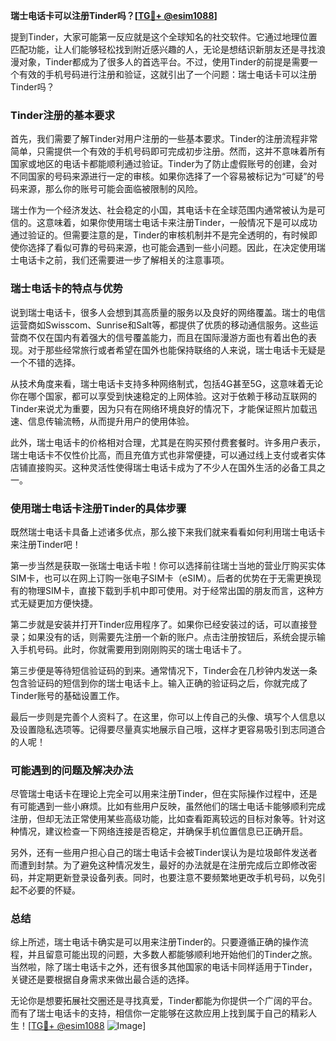 **瑞士电话卡可以注册Tinder吗？[[TG💪+ @esim1088](https://t.me/s/esim1088)]**

提到Tinder，大家可能第一反应就是这个全球知名的社交软件。它通过地理位置匹配功能，让人们能够轻松找到附近感兴趣的人，无论是想结识新朋友还是寻找浪漫对象，Tinder都成为了很多人的首选平台。不过，使用Tinder的前提是需要一个有效的手机号码进行注册和验证，这就引出了一个问题：瑞士电话卡可以注册Tinder吗？

### Tinder注册的基本要求

首先，我们需要了解Tinder对用户注册的一些基本要求。Tinder的注册流程非常简单，只需提供一个有效的手机号码即可完成初步注册。然而，这并不意味着所有国家或地区的电话卡都能顺利通过验证。Tinder为了防止虚假账号的创建，会对不同国家的号码来源进行一定的审核。如果你选择了一个容易被标记为“可疑”的号码来源，那么你的账号可能会面临被限制的风险。

瑞士作为一个经济发达、社会稳定的小国，其电话卡在全球范围内通常被认为是可信的。这意味着，如果你使用瑞士电话卡来注册Tinder，一般情况下是可以成功通过验证的。但需要注意的是，Tinder的审核机制并不是完全透明的，有时候即使你选择了看似可靠的号码来源，也可能会遇到一些小问题。因此，在决定使用瑞士电话卡之前，我们还需要进一步了解相关的注意事项。

### 瑞士电话卡的特点与优势

说到瑞士电话卡，很多人会想到其高质量的服务以及良好的网络覆盖。瑞士的电信运营商如Swisscom、Sunrise和Salt等，都提供了优质的移动通信服务。这些运营商不仅在国内有着强大的信号覆盖能力，而且在国际漫游方面也有着出色的表现。对于那些经常旅行或者希望在国外也能保持联络的人来说，瑞士电话卡无疑是一个不错的选择。

从技术角度来看，瑞士电话卡支持多种网络制式，包括4G甚至5G，这意味着无论你在哪个国家，都可以享受到快速稳定的上网体验。这对于依赖于移动互联网的Tinder来说尤为重要，因为只有在网络环境良好的情况下，才能保证照片加载迅速、信息传输流畅，从而提升用户的使用体验。

此外，瑞士电话卡的价格相对合理，尤其是在购买预付费套餐时。许多用户表示，瑞士电话卡不仅性价比高，而且充值方式也非常便捷，可以通过线上支付或者实体店铺直接购买。这种灵活性使得瑞士电话卡成为了不少人在国外生活的必备工具之一。

### 使用瑞士电话卡注册Tinder的具体步骤

既然瑞士电话卡具备上述诸多优点，那么接下来我们就来看看如何利用瑞士电话卡来注册Tinder吧！

第一步当然是获取一张瑞士电话卡啦！你可以选择前往瑞士当地的营业厅购买实体SIM卡，也可以在网上订购一张电子SIM卡（eSIM）。后者的优势在于无需更换现有的物理SIM卡，直接下载到手机中即可使用。对于经常出国的朋友而言，这种方式无疑更加方便快捷。

第二步就是安装并打开Tinder应用程序了。如果你已经安装过的话，可以直接登录；如果没有的话，则需要先注册一个新的账户。点击注册按钮后，系统会提示输入手机号码。此时，你就需要用到刚刚购买的瑞士电话卡了。

第三步便是等待短信验证码的到来。通常情况下，Tinder会在几秒钟内发送一条包含验证码的短信到你的瑞士电话卡上。输入正确的验证码之后，你就完成了Tinder账号的基础设置工作。

最后一步则是完善个人资料了。在这里，你可以上传自己的头像、填写个人信息以及设置隐私选项等。记得要尽量真实地展示自己哦，这样才更容易吸引到志同道合的人呢！

### 可能遇到的问题及解决办法

尽管瑞士电话卡在理论上完全可以用来注册Tinder，但在实际操作过程中，还是有可能遇到一些小麻烦。比如有些用户反映，虽然他们的瑞士电话卡能够顺利完成注册，但却无法正常使用某些高级功能，比如查看距离较远的目标对象等。针对这种情况，建议检查一下网络连接是否稳定，并确保手机位置信息已正确开启。

另外，还有一些用户担心自己的瑞士电话卡会被Tinder误认为是垃圾邮件发送者而遭到封禁。为了避免这种情况发生，最好的办法就是在注册完成后立即修改密码，并定期更新登录设备列表。同时，也要注意不要频繁地更改手机号码，以免引起不必要的怀疑。

### 总结

综上所述，瑞士电话卡确实是可以用来注册Tinder的。只要遵循正确的操作流程，并且留意可能出现的问题，大多数人都能够顺利地开始他们的Tinder之旅。当然啦，除了瑞士电话卡之外，还有很多其他国家的电话卡同样适用于Tinder，关键还是要根据自身需求来做出最合适的选择。

无论你是想要拓展社交圈还是寻找真爱，Tinder都能为你提供一个广阔的平台。而有了瑞士电话卡的支持，相信你一定能够在这款应用上找到属于自己的精彩人生！[[TG💪+ @esim1088](https://t.me/s/esim1088) ![Image](https://i.postimg.cc/4NQfJmqS/Snipaste-2025-05-13-00-14-12.png)]